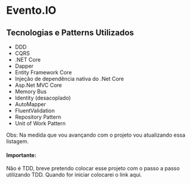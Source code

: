 Evento.IO
========================================
Tecnologias e Patterns Utilizados
--------

- DDD
- CQRS
- .NET Core
- Dapper
- Entity Framework Core
- Injeção de dependência nativa do .Net Core
- Asp.Net MVC Core
- Memory Bus
- Identity (desacoplado)
- AutoMapper
- FluentValidation
- Repository Pattern
- Unit of Work Pattern


Obs: Na medida que vou avançando com o projeto vou atualizando essa listagem.

#### Importante: #### 
Não é TDD, breve pretendo colocar esse projeto com o passo a passo utilizando TDD. Quando for iniciar colocarei o link aqui.
